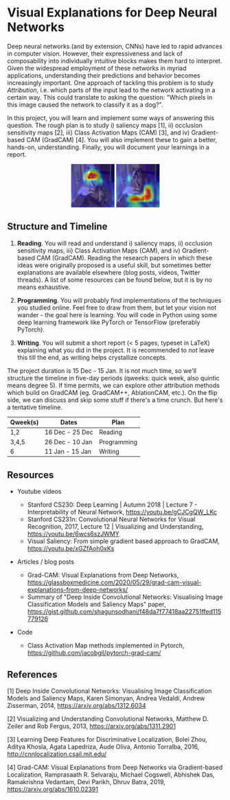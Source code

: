 # Visual Explanations for Deep Neural Networks

Deep neural networks (and by extension, CNNs) have led to rapid advances in computer vision. 
However, their expressiveness and lack of composability into individually intuitive blocks makes them hard to interpret.  
Given the widespread employment of these networks in myriad applications, understanding their predictions and behavior becomes increasingly important. 
One approach of tackling this problem is to study *Attribution*, i.e. which parts of the input lead to the network activating in a certain way.
This could translate to asking the question: "Which pixels in this image caused the network to classify it as a dog?".

In this project, you will learn and implement some ways of answering this question. 
The rough plan is to study i) saliency maps [1], ii) occlusion sensitivity maps [2], iii) Class Activation Maps (CAM) [3], and iv) Gradient-based CAM (GradCAM) [4].
You will also implement these to gain a better, hands-on, understanding. Finally, you will document your learnings in a report. 

<p align="middle">
	<img src="figs/dog.jpg" width="20%">	
	<img src="figs/cat.jpg" width="20%">
</p>

## Structure and Timeline

1. **Reading**. 
You will read and understand i) saliency maps, ii) occlusion sensitivity maps, iii) Class Activation Maps (CAM), and iv) Gradient-based CAM (GradCAM).
Reading the research papers in which these ideas were originally proposed is a useful skill, but sometimes better explanations are available elsewhere
(blog posts, videos, Twitter threads). A list of some resources can be found below, but it is by no means exhaustive.   

2. **Programming**.
You will probably find implementations of the techniques you studied online. Feel free to draw from them, but let your vision not wander - the goal here is learning. 
You will code in Python using some deep learning framework like PyTorch or TensorFlow (preferably PyTorch). 


3. **Writing**.
You will submit a short report (< 5 pages, typeset in LaTeX) explaining what you did in the project. 
It is recommended to *not* leave this till the end, as writing helps crystallize concepts.


The project duration is 15 Dec - 15 Jan. 
It is not much time, so we'll structure the timeline in five-day periods (qweeks: quick week, also quintic means degree 5).
If time permits, we can explore other attribution methods which build on GradCAM (eg. GradCAM++, AblationCAM, etc.). 
On the flip side, we can discuss and skip some stuff if there's a time crunch. But here's a tentative timeline.

| Qweek(s)  | Dates   			| Plan 	 		|
| ----------| ----------------- | -------------	|
| 1,2 		| 16 Dec - 25 Dec 	| Reading		|
| 3,4,5 	| 26 Dec - 10 Jan 	| Programming	|
| 6 		| 11 Jan - 15 Jan	| Writing		| 

## Resources

- Youtube videos
	- Stanford CS230: Deep Learning | Autumn 2018 | Lecture 7 - Interpretability of Neural Network, https://youtu.be/gCJCgQW_LKc 
	- Stanford CS231n: Convolutional Neural Networks for Visual Recognition, 2017, Lecture 12 | Visualizing and Understanding, https://youtu.be/6wcs6szJWMY
	- Visual Saliency: From simple gradient based approach to GradCAM, https://youtu.be/xGZfAoh0xKs 

- Articles / blog posts
	- Grad-CAM: Visual Explanations from Deep Networks, https://glassboxmedicine.com/2020/05/29/grad-cam-visual-explanations-from-deep-networks/  
	- Summary of "Deep Inside Convolutional Networks: Visualising Image Classification Models and Saliency Maps" paper, https://gist.github.com/shagunsodhani/f48da7f77418aa22751ffed115779126 

- Code
	- Class Activation Map methods implemented in Pytorch, https://github.com/jacobgil/pytorch-grad-cam/


## References

[1] Deep Inside Convolutional Networks: Visualising Image Classification Models and Saliency Maps, Karen Simonyan, Andrea Vedaldi, Andrew Zisserman, 2014, https://arxiv.org/abs/1312.6034

[2] Visualizing and Understanding Convolutional Networks, Matthew D. Zeiler and Rob Fergus, 2013, https://arxiv.org/abs/1311.2901 

[3] Learning Deep Features for Discriminative Localization, Bolei Zhou, Aditya Khosla, Agata Lapedriza, Aude Oliva, Antonio Torralba, 2016, http://cnnlocalization.csail.mit.edu/

[4] Grad-CAM: Visual Explanations from Deep Networks via Gradient-based Localization, Ramprasaath R. Selvaraju, Michael Cogswell, Abhishek Das, Ramakrishna Vedantam, Devi Parikh, Dhruv Batra, 2019, https://arxiv.org/abs/1610.02391 

